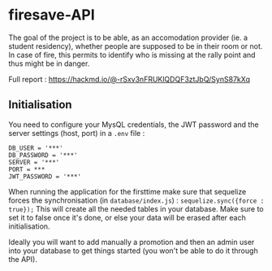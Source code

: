 # firesave-API
The goal of the project is to be able, as an accomodation provider (ie. a student residency), whether people are supposed to be in their room or not. In case of fire, this permits to identify who is missing at the rally point and thus might be in danger.

Full report : https://hackmd.io/@-rSxv3nFRUKlQDQF3ztJbQ/SynS87kXq

## Initialisation 

You need to configure your MysQL credentials, the JWT password and the server settings (host, port) in a `.env` file : 
```
DB_USER = '***'
DB_PASSWORD = '***'
SERVER = '***'
PORT = ***
JWT_PASSWORD = '***'
```
When running the application for the firsttime make sure that sequelize forces the synchronisation (in `database/index.js`) :
`sequelize.sync({force : true});`
This will create all the needed tables in your database. Make sure to set it to false once it's done, or else your data will be erased after each initialisation.  

Ideally you will want to add manually a promotion and then an admin user into your database to get things started (you won't be able to do it through the API). 
